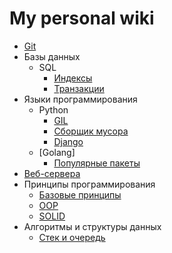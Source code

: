# My personal wiki

* [Git](git/README.md)
* Базы данных
  * SQL
    * [Индексы](databases/sql/indexes.md)
    * [Транзакции](databases/sql/transactions.md)
* Языки программирования
  * Python
    * [GIL](langs/python/GIL.md)
    * [Сборщик мусора](langs/python/garbage_collector.md)
    * [Django](langs/python/django/README.md)
  * [Golang]
	  * [Популярные пакеты](popular_packages.md)
* [Веб-сервера](web_servers/README.md)
* Принципы программирования
	* [Базовые принципы](principles/base_principles.md)
	* [OOP](principles/OOP.md)
	* [SOLID](principles/SOLID.md)
* Алгоритмы и структуры данных
	* [Стек и очередь](lifo_fifo.md)
